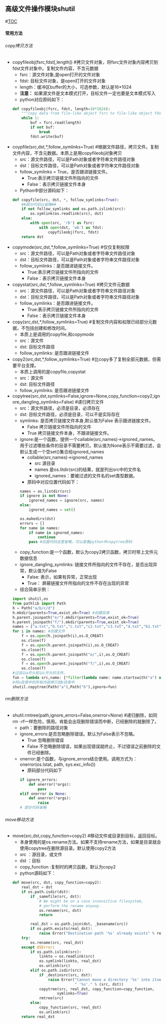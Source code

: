 ## 高级文件操作模块shutil
#[TOC](目录结构)   

#### 常用方法
###### copy拷贝方法
* copyfileobj(fsrc,fdst[,length]) #拷贝文件对象，将fsrc文件对象内容拷贝到fdst文件对象中。复制文件内容，不含元数据
    * fsrc：源文件对象,是open打开的文件对象
    * fdst: 目标文件对象，是open打开的文件对象
    * length：缓冲区buffer的大小，可选参数，默认是16*1024 
    * **注意：** 如果源文件是文本模式打开，目标文件一定也要是文本模式写入
    * python对应原码如下：
    ````python 
    def copyfileobj(fsrc, fdst, length=16*1024):
        """copy data from file-like object fsrc to file-like object fdst"""
        while 1:
            buf = fsrc.read(length)
            if not buf:
                break
            fdst.write(buf)
    ````
* coypfile(src,dst,*,follow_symlinks=True) #根据文件路径，拷贝文件。复制文件内容，不含元数据。本质上是用copyfileobj对象拷贝
    * src：源文件路径，可以是Path对象或者字符串文件路径对象
    * dst：目标文件路径，可以是Path对象或者字符串文件路径对象
    * follow_symlinks = True，是否跟进链接文件。
        * True:表示拷贝链接文件所指向的文件
        * False：表示拷贝链接文件本身
    * Python中部分源码如下：
    ````python
    def copyfile(src, dst, *, follow_symlinks=True):
        ##部分代码以省略##
        if not follow_symlinks and os.path.islink(src):
            os.symlink(os.readlink(src), dst)
        else:
            with open(src, 'rb') as fsrc:
                with open(dst, 'wb') as fdst:
                    copyfileobj(fsrc, fdst)
        return dst
    ````   
* copymode(src,dst,*,follow_symlinks=True) #仅仅复制权限
    * src：源文件路径，可以是Path对象或者字符串文件路径对象
    * dst：目标文件路径，可以是Path对象或者字符串文件路径对象
    * follow_symlinks：是否跟进链接文件。
        * True:表示拷贝链接文件所指向的文件
        * False：表示拷贝链接文件本身
* copystat(src,dst,*,follow_symlinks=True) #拷贝文件元数据
    * src：源文件路径，可以是Path对象或者字符串文件路径对象
    * dst：目标文件路径，可以是Path对象或者字符串文件路径对象
    * follow_symlinks：是否跟进链接文件。
        * True:表示拷贝链接文件所指向的文件
        * False：表示拷贝链接文件本身  
* copy(src,dst,*,follow_symlinks=True)  #复制文件内容和权限已经部分元数据，不包括创建和修改时间。
    * 本质上是调用的copyfile,和copymode
    * src：源文件
    * dst: 目标文件路径
    * follow_symlinks: 是否跟进链接文件
* copy2(src,dst,*,follow_symlinks=True) #比copy多了复制全部元数据，但需要平台支撑。
    * 本质上调用的是copyfile,copystat
    * src：源文件
    * dst: 目标文件路径
    * follow_symlinks: 是否跟进链接文件  
* copytree(src,dst,symlinks=False,ignore=None,copy_function=copy2,ignore_dangling_symlinks=False) #递归拷贝文件
    * src：源文件路径，必须是目录，必须存在
    * dst: 目标文件路径，必须是目录，可以不是实际存在
    * symlinks: 是否拷贝链接文件本身,默认值为False 表示跟进链接文件。
        * False 拷贝链接文件所指向的文件
        * True 拷贝链接文件本身，不跟进链接文件。
    * ignore:是一个函数，提供一个callable(src,names)->ignored_names。用于过滤哪些条件的目录不需要拷贝。默认值为None表示不需要过滤，会默认生成一个空set()集合给ignored_names
        * collable(src,names)->ignored_names 
            * src 源目录
            * names 是os.litdir(src)的结果，就是列出src中的文件名
            * ignored_names：要被过滤的文件名的set类型数据。   
        * 原码中对应位置代码如下：
        ````python
        names = os.listdir(src)
        if ignore is not None:
            ignored_names = ignore(src, names)
        else:
            ignored_names = set()

        os.makedirs(dst)
        errors = []
        for name in names:
            if name in ignored_names:
                continue
            pass #后面代码这里省略，可以查看python中copytree原码
        ````  
    * copy_function:是一个函数，默认为copy2拷贝函数，拷贝时带上文件元数据信息
    * ignore_dangling_symlinks: 链接文件所指向的文件不存在，是否出现异常，默认值为False
        * False: 表示，如果有异常，正常出现
        * True： 屏蔽链接文件所指向的文件不存在出现的异常
    * 综合简单示例：
    ````python
    import shutil,os
    from pathlib import Path
    h = Path("a/b/c/d")
    h.mkdir(parents=True,exist_ok=True) #创建目录
    h.parent.joinpath("e/").mkdir(parents=True,exist_ok=True)
    h.parent.joinpath("f/").mkdir(parents=True,exist_ok=True)
    names = ["a.txt","b.txt","c.txt","c2.txt","c3.txt","d.txt","b1.txt","b2.txt","a1.txt","a2.txt"]
    for i in names: #创建文件
        f = os.open(h.joinpath(i),os.O_CREAT)
        os.close(f)
        f = os.open(h.parent.joinpath(i),os.O_CREAT)
        os.close(f)
        f = os.open(h.parent.joinpath("e/",i),os.O_CREAT)
        os.close(f)
        f = os.open(h.parent.joinpath("f/",i),os.O_CREAT)
        os.close(f)
    #过滤以a开头和以c开头的文件。
    fun = lambda src,name: {*filter(lambda name: name.startswith("a") or name.startswith("c"),names)}
    #将a目录中的所有内容拷贝到b目录中
    shutil.copytree(Path("a"),Path("b"),ignore=fun)
    ````   
###### rm删除方法
* shutil.rmtree(path,ignore_errors=False,onerror=None) #递归删除，如同rm -rf一样危险，慎用。肯能会出现删除错误而中断，已经删除的就删除了。
    * path：要删除的路径对象
    * ignore_errors:是否忽略删除错误。默认为False表示不忽略。
        * True 忽略删除错误
        * False 不忽略删除错误，如果出现错误就终止，不过错误之前删除的文件已经删除。
    * onerror:是个函数，与ignore_errors结合使用。调用方式为：onerror(os.lstat, path, sys.exc_info())
        * 原码部分代码如下
        ````python
        if ignore_errors:
            def onerror(*args):
                pass
        elif onerror is None:
            def onerror(*args):
                raise
        # 部分代码省略
        ````
###### move移动方法
* move(src,dst,copy_function=copy2) #移动文件或目录到目标，返回目标。
    * 本身使用的是os.rename方法。如果不支持rename方法，如果是目录就会使用copytree在删除源目录。默认使用copy2方法
    * src ：源目录，或文件
    * dst ：目标
    * copy_function :复制时的拷贝函数，默认为copy2
    * python源码如下：
    ````python
    def move(src, dst, copy_function=copy2):
        real_dst = dst
        if os.path.isdir(dst):
            if _samefile(src, dst):
                # We might be on a case insensitive filesystem,
                # perform the rename anyway.
                os.rename(src, dst)
                return

            real_dst = os.path.join(dst, _basename(src))
            if os.path.exists(real_dst):
                raise Error("Destination path '%s' already exists" % real_dst)
        try:
            os.rename(src, real_dst)
        except OSError:
            if os.path.islink(src):
                linkto = os.readlink(src)
                os.symlink(linkto, real_dst)
                os.unlink(src)
            elif os.path.isdir(src):
                if _destinsrc(src, dst):
                    raise Error("Cannot move a directory '%s' into itself"
                                " '%s'." % (src, dst))
                copytree(src, real_dst, copy_function=copy_function,
                        symlinks=True)
                rmtree(src)
            else:
                copy_function(src, real_dst)
                os.unlink(src)
        return real_dst
    ````